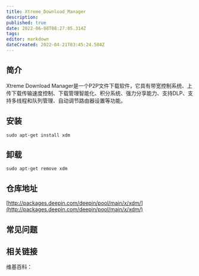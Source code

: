 ```yaml
---
title: Xtreme_Download_Manager
description: 
published: true
date: 2022-06-08T08:27:05.314Z
tags: 
editor: markdown
dateCreated: 2022-04-21T03:45:24.584Z
---
```


## 简介

Xtreme Download Manager是一个P2P文件下载软件，它具有带宽控制系统、上传下载传输速度控制、下载管理智能化、积分系统、强力分享能力、支持DLP、支持多线程和队列管理、自动调节路由器设置等功能。

## 安装

`sudo apt-get install xdm`

## 卸载

`sudo apt-get remove xdm`

## 仓库地址

[http://packages.deepin.com/deepin/pool/main/x/xdm/](http://packages.deepin.com/deepin/pool/main/x/xdm/)

## 常见问题

## 相关链接

维基百科：

